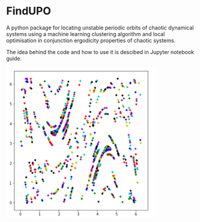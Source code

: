 # FindUPO

A python package for locating unstable periodic orbits of chaotic dynamical systems using a machine learning clustering algorithm and local optimisation in conjunction ergodicity properties of chaotic systems. 

The idea behind the code and how to use it is descibed in Jupyter notebook guide. 

<img src="https://github.com/alexeistepa/FindUPO/blob/main/front.png?raw=true" width="400" height="400">
